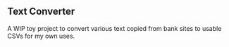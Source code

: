 ## Text Converter

A WIP toy project to convert various text copied from bank sites to usable CSVs for my own uses.
